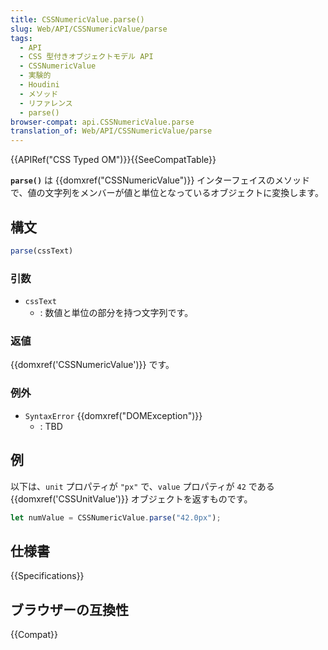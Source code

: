 ```yaml
---
title: CSSNumericValue.parse()
slug: Web/API/CSSNumericValue/parse
tags:
  - API
  - CSS 型付きオブジェクトモデル API
  - CSSNumericValue
  - 実験的
  - Houdini
  - メソッド
  - リファレンス
  - parse()
browser-compat: api.CSSNumericValue.parse
translation_of: Web/API/CSSNumericValue/parse
---
```

{{APIRef("CSS Typed OM")}}{{SeeCompatTable}}

**`parse()`** は {{domxref("CSSNumericValue")}} インターフェイスのメソッドで、値の文字列をメンバーが値と単位となっているオブジェクトに変換します。

## 構文

```js
parse(cssText)
```

### 引数

- `cssText`
  - : 数値と単位の部分を持つ文字列です。

### 返値

{{domxref('CSSNumericValue')}} です。

### 例外

- `SyntaxError` {{domxref("DOMException")}}
  - : TBD

## 例

以下は、`unit` プロパティが `"px"` で、`value` プロパティが `42` である {{domxref('CSSUnitValue')}} オブジェクトを返すものです。

```js
let numValue = CSSNumericValue.parse("42.0px");
```

## 仕様書

{{Specifications}}

## ブラウザーの互換性

{{Compat}}
